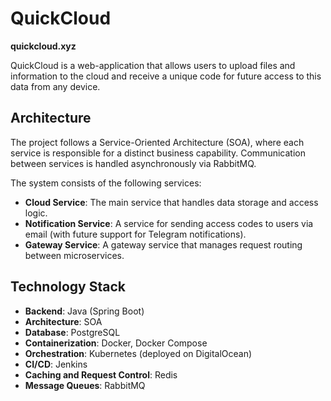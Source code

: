# QuickCloud

**quickcloud.xyz**

QuickCloud is a web-application that allows users to upload files and information to the cloud and receive a unique code for future access to this data from any device.

## Architecture

The project follows a Service-Oriented Architecture (SOA), where each service is responsible for a distinct business capability. Communication between services is handled asynchronously via RabbitMQ.

The system consists of the following services:

- **Cloud Service**: The main service that handles data storage and access logic.
- **Notification Service**: A service for sending access codes to users via email (with future support for Telegram notifications).
- **Gateway Service**: A gateway service that manages request routing between microservices.

## Technology Stack

- **Backend**: Java (Spring Boot)
- **Architecture**: SOA
- **Database**: PostgreSQL
- **Containerization**: Docker, Docker Compose
- **Orchestration**: Kubernetes (deployed on DigitalOcean)
- **CI/CD**: Jenkins
- **Caching and Request Control**: Redis
- **Message Queues**: RabbitMQ
